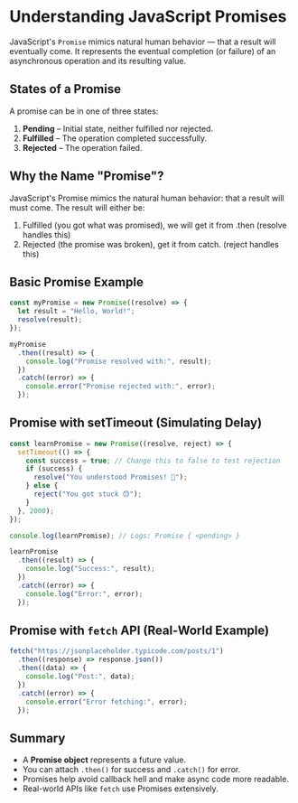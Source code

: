 # Understanding JavaScript Promises

JavaScript's `Promise` mimics natural human behavior — that a result will eventually come. It represents the eventual completion (or failure) of an asynchronous operation and its resulting value.

## States of a Promise
A promise can be in one of three states:

1. **Pending** – Initial state, neither fulfilled nor rejected.
2. **Fulfilled** – The operation completed successfully.
3. **Rejected** – The operation failed.

## Why the Name "Promise"?
JavaScript's Promise mimics the natural human behavior: that a result will must come. The result will either be:
1. Fulfilled (you got what was promised), we will get it from .then (resolve handles this)
2. Rejected (the promise was broken), get it from catch. (reject handles this)

## Basic Promise Example
```js
const myPromise = new Promise((resolve) => {
  let result = "Hello, World!";
  resolve(result);
});

myPromise
  .then((result) => {
    console.log("Promise resolved with:", result);
  })
  .catch((error) => {
    console.error("Promise rejected with:", error);
  });
```

## Promise with setTimeout (Simulating Delay)
```js
const learnPromise = new Promise((resolve, reject) => {
  setTimeout(() => {
    const success = true; // Change this to false to test rejection
    if (success) {
      resolve("You understood Promises! 🎉");
    } else {
      reject("You got stuck 😓");
    }
  }, 2000);
});

console.log(learnPromise); // Logs: Promise { <pending> }

learnPromise
  .then((result) => {
    console.log("Success:", result);
  })
  .catch((error) => {
    console.log("Error:", error);
  });
```

## Promise with `fetch` API (Real-World Example)
```js
fetch("https://jsonplaceholder.typicode.com/posts/1")
  .then((response) => response.json())
  .then((data) => {
    console.log("Post:", data);
  })
  .catch((error) => {
    console.error("Error fetching:", error);
  });
```

## Summary
- A **Promise object** represents a future value.
- You can attach `.then()` for success and `.catch()` for error.
- Promises help avoid callback hell and make async code more readable.
- Real-world APIs like `fetch` use Promises extensively.


